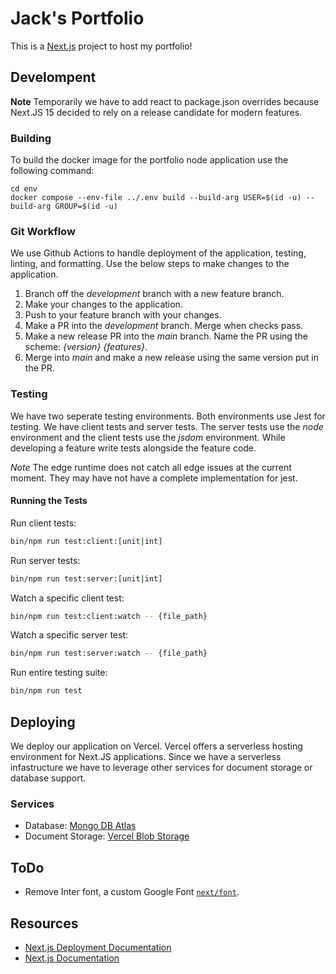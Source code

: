 # Jack's Portfolio

This is a [Next.js](https://nextjs.org/) project to host my portfolio!

## Develompent

**Note** Temporarily we have to add react to package.json overrides because Next.JS 15 decided to
rely on a release candidate for modern features.

### Building

To build the docker image for the portfolio node application use the following command:

```
cd env
docker compose --env-file ../.env build --build-arg USER=$(id -u) --build-arg GROUP=$(id -u)
```

### Git Workflow

We use Github Actions to handle deployment of the application, testing, linting, and formatting.
Use the below steps to make changes to the application.

1. Branch off the _development_ branch with a new feature branch.
2. Make your changes to the application.
3. Push to your feature branch with your changes.
4. Make a PR into the _development_ branch. Merge when checks pass.
5. Make a new release PR into the _main_ branch. Name the PR using the scheme: _{version} {features}_.
6. Merge into _main_ and make a new release using the same version put in the PR.

### Testing

We have two seperate testing environments. Both environments use Jest for testing. We have client
tests and server tests. The server tests use the _node_ environment and the client tests use the _jsdom_
environment. While developing a feature write tests alongside the feature code.

_Note_ The edge runtime does not catch all edge issues at the current moment. They may have not have
a complete implementation for jest.

#### Running the Tests

Run client tests:

```bash
bin/npm run test:client:[unit|int]
```

Run server tests:

```bash
bin/npm run test:server:[unit|int]
```

Watch a specific client test:

```bash
bin/npm run test:client:watch -- {file_path}
```

Watch a specific server test:

```bash
bin/npm run test:server:watch -- {file_path}
```

Run entire testing suite:

```bash
bin/npm run test
```

## Deploying

We deploy our application on Vercel. Vercel offers a serverless hosting environment for Next.JS
applications. Since we have a serverless infastructure we have to leverage other services for
document storage or database support.

### Services

- Database: [Mongo DB Atlas](https://www.mongodb.com/products/platform/atlas-database)
- Document Storage: [Vercel Blob Storage](https://vercel.com/docs/storage/vercel-blob)

## ToDo

- Remove Inter font, a custom Google Font
  [`next/font`](https://nextjs.org/docs/basic-features/font-optimization).

## Resources

- [Next.js Deployment Documentation](https://nextjs.org/docs/deployment)
- [Next.js Documentation](https://nextjs.org/docs)
